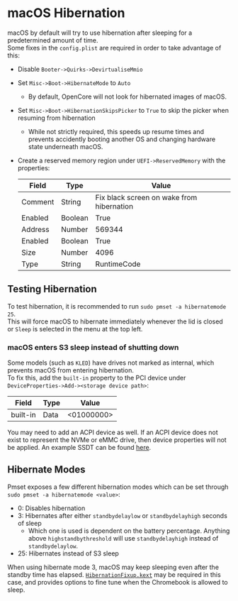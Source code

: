 # macOS Hibernation

macOS by default will try to use hibernation after sleeping for a predetermined amount of time.  
Some fixes in the `config.plist` are required in order to take advantage of this:

- Disable `Booter->Quirks->DevirtualiseMmio`
- Set `Misc->Boot->HibernateMode` to `Auto`
    - By default, OpenCore will not look for hibernated images of macOS.
- Set `Misc->Boot->HibernationSkipsPicker` to `True` to skip the picker when resuming from hibernation
    - While not strictly required, this speeds up resume times and prevents accidently booting another OS and changing hardware state underneath macOS.
- Create a reserved memory region under `UEFI->ReservedMemory` with the properties:

    | Field   | Type    | Value |
    | ------- | ------- | ----- |
    | Comment | String  | Fix black screen on wake from hibernation |
    | Enabled | Boolean | True |
    | Address | Number  | 569344 |
    | Enabled | Boolean | True |
    | Size    | Number  | 4096 |
    | Type    | String  | RuntimeCode |

## Testing Hibernation

To test hibernation, it is recommended to run `sudo pmset -a hibernatemode 25`.  
This will force macOS to hibernate immediately whenever the lid is closed or `Sleep` is selected in the menu at the top left.

### macOS enters S3 sleep instead of shutting down

Some models (such as `KLED`) have drives not marked as internal, which prevents macOS from entering hibernation.  
To fix this, add the `built-in` property to the PCI device under `DeviceProperties->Add-><storage device path>`:

| Field    | Type | Value      |
| -------- | ---- | ---------- | 
| built-in | Data | <01000000> |

You may need to add an ACPI device as well.
If an ACPI device does not exist to represent the NVMe or eMMC drive, then device properties will not be applied.
An example SSDT can be found [here](https://github.com/1Revenger1/Acer-Spin-713-Hackintosh/blob/main/src/ACPI/SSDT-Devices.dsl).

## Hibernate Modes

Pmset exposes a few different hibernation modes which can be set through `sudo pmset -a hibernatemode <value>`:

- 0: Disables hibernation
- 3: Hibernates after either `standbydelaylow` or `standbydelayhigh` seconds of sleep
    - Which one is used is dependent on the battery percentage. Anything above `highstandbythreshold` will use `standbydelayhigh` instead of `standbydelaylow`.
- 25: Hibernates instead of S3 sleep

When using hibernate mode 3, macOS may keep sleeping even after the standby time has elapsed.
[`HibernationFixup.kext`](https://github.com/acidanthera/HibernationFixup) may be required in this case, and provides options to fine tune when the Chromebook is allowed to sleep.